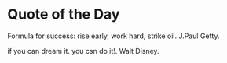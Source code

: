 # Quote of the Day
Formula for success: rise early, work hard, strike oil.  J.Paul Getty.

if you can dream it. you csn do it!.   Walt Disney.
